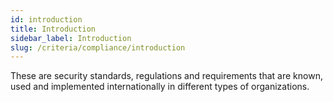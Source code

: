 ```yaml
---
id: introduction
title: Introduction
sidebar_label: Introduction
slug: /criteria/compliance/introduction
---
```


These are security standards,
regulations and requirements
that are known, used and implemented internationally
in different types of organizations.
